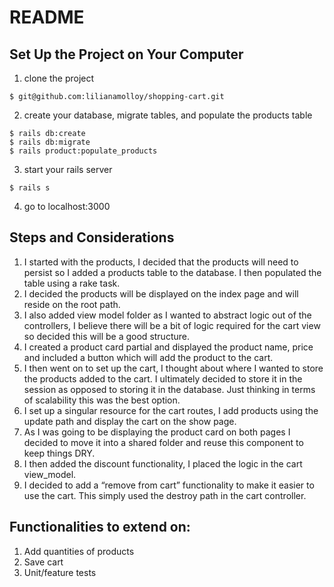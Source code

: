 # README

## Set Up the Project on Your Computer

1. clone the project
  ```
  $ git@github.com:lilianamolloy/shopping-cart.git
  ```
2. create your database, migrate tables, and populate the products table
  ```
  $ rails db:create
  $ rails db:migrate
  $ rails product:populate_products
  ```
3. start your rails server
  ```
  $ rails s
  ```
4. go to localhost:3000

## Steps and Considerations

1. I started with the products, I decided that the products will need to persist so I added a products table to the database. I then populated the table using a rake task.
2. I decided the products will be displayed on the index page and will reside on the root path.
3. I also added view model folder as I wanted to abstract logic out of the controllers, I believe there will be a bit of logic required for the cart view so decided this will be a good structure.
4. I created a product card partial and displayed the product name, price and included a button which will add the product to the cart.
5. I then went on to set up the cart, I thought about where I wanted to store the products added to the cart. I ultimately decided to store it in the session as opposed to storing it in the database. Just thinking in terms of scalability this was the best option.
6. I set up a singular resource for the cart routes, I add products using the update path and display the cart on the show page.
7. As I was going to be displaying the product card on both pages I decided to move it into a shared folder and reuse this component to keep things DRY.
8. I then added the discount functionality, I placed the logic in the cart view_model.
9. I decided to add a “remove from cart” functionality to make it easier to use the cart. This simply used the destroy path in the cart controller.


## Functionalities to extend on:

1. Add quantities of products
1. Save cart
2. Unit/feature tests